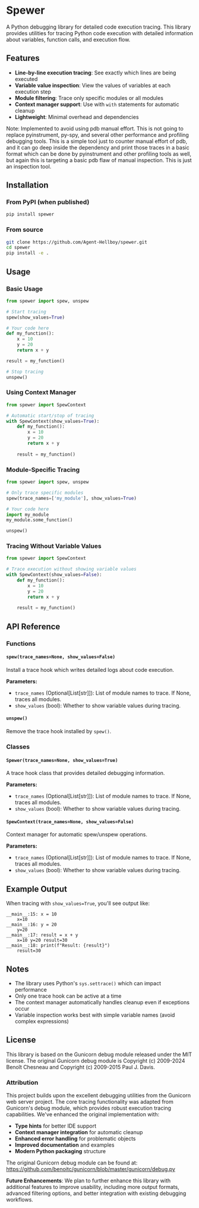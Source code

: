 # Spewer

A Python debugging library for detailed code execution tracing. This library provides utilities for tracing Python code execution with detailed information about variables, function calls, and execution flow.

## Features

- **Line-by-line execution tracing**: See exactly which lines are being executed
- **Variable value inspection**: View the values of variables at each execution step
- **Module filtering**: Trace only specific modules or all modules
- **Context manager support**: Use with `with` statements for automatic cleanup
- **Lightweight**: Minimal overhead and dependencies

Note: Implemented to avoid using pdb manual effort. This is not going to replace pyinstrument, py-spy, and several other performance and profiling debugging tools. This is a simple tool just to counter manual effort of pdb, and it can go deep inside the dependency and print those traces in a basic format which can be done by pyinstrument and other profiling tools as well, but again this is targeting a basic pdb flaw of manual inspection. This is just an inspection tool.

## Installation

### From PyPI (when published)

```bash
pip install spewer
```

### From source

```bash
git clone https://github.com/Agent-Hellboy/spewer.git
cd spewer
pip install -e .
```

## Usage

### Basic Usage

```python
from spewer import spew, unspew

# Start tracing
spew(show_values=True)

# Your code here
def my_function():
    x = 10
    y = 20
    return x + y

result = my_function()

# Stop tracing
unspew()
```

### Using Context Manager

```python
from spewer import SpewContext

# Automatic start/stop of tracing
with SpewContext(show_values=True):
    def my_function():
        x = 10
        y = 20
        return x + y
    
    result = my_function()
```

### Module-Specific Tracing

```python
from spewer import spew, unspew

# Only trace specific modules
spew(trace_names=['my_module'], show_values=True)

# Your code here
import my_module
my_module.some_function()

unspew()
```

### Tracing Without Variable Values

```python
from spewer import SpewContext

# Trace execution without showing variable values
with SpewContext(show_values=False):
    def my_function():
        x = 10
        y = 20
        return x + y
    
    result = my_function()
```

## API Reference

### Functions

#### `spew(trace_names=None, show_values=False)`

Install a trace hook which writes detailed logs about code execution.

**Parameters:**
- `trace_names` (Optional[List[str]]): List of module names to trace. If None, traces all modules.
- `show_values` (bool): Whether to show variable values during tracing.

#### `unspew()`

Remove the trace hook installed by `spew()`.

### Classes

#### `Spewer(trace_names=None, show_values=True)`

A trace hook class that provides detailed debugging information.

**Parameters:**
- `trace_names` (Optional[List[str]]): List of module names to trace. If None, traces all modules.
- `show_values` (bool): Whether to show variable values during tracing.

#### `SpewContext(trace_names=None, show_values=False)`

Context manager for automatic spew/unspew operations.

**Parameters:**
- `trace_names` (Optional[List[str]]): List of module names to trace. If None, traces all modules.
- `show_values` (bool): Whether to show variable values during tracing.

## Example Output

When tracing with `show_values=True`, you'll see output like:

```
__main__:15: x = 10
    x=10
__main__:16: y = 20
    y=20
__main__:17: result = x + y
    x=10 y=20 result=30
__main__:18: print(f"Result: {result}")
    result=30
```

## Notes

- The library uses Python's `sys.settrace()` which can impact performance
- Only one trace hook can be active at a time
- The context manager automatically handles cleanup even if exceptions occur
- Variable inspection works best with simple variable names (avoid complex expressions)

## License

This library is based on the Gunicorn debug module released under the MIT license. The original Gunicorn debug module is Copyright (c) 2009-2024 Benoît Chesneau and Copyright (c) 2009-2015 Paul J. Davis.

### Attribution

This project builds upon the excellent debugging utilities from the Gunicorn web server project. The core tracing functionality was adapted from Gunicorn's debug module, which provides robust execution tracing capabilities. We've enhanced the original implementation with:

- **Type hints** for better IDE support
- **Context manager integration** for automatic cleanup
- **Enhanced error handling** for problematic objects
- **Improved documentation** and examples
- **Modern Python packaging** structure

The original Gunicorn debug module can be found at: https://github.com/benoitc/gunicorn/blob/master/gunicorn/debug.py

**Future Enhancements**: We plan to further enhance this library with additional features to improve usability, including more output formats, advanced filtering options, and better integration with existing debugging workflows. 